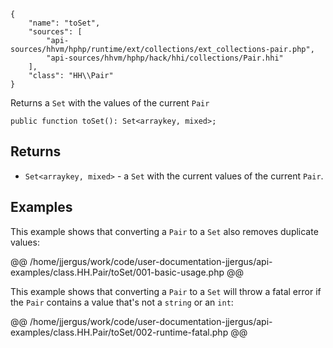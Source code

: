 ``` yamlmeta
{
    "name": "toSet",
    "sources": [
        "api-sources/hhvm/hphp/runtime/ext/collections/ext_collections-pair.php",
        "api-sources/hhvm/hphp/hack/hhi/collections/Pair.hhi"
    ],
    "class": "HH\\Pair"
}
```




Returns a ` Set ` with the values of the current `` Pair ``




``` Hack
public function toSet(): Set<arraykey, mixed>;
```




## Returns




+ ` Set<arraykey, mixed> ` - a `` Set `` with the current values of the current ``` Pair ```.




## Examples




This example shows that converting a ` Pair ` to a `` Set `` also removes duplicate values:







@@ /home/jjergus/work/code/user-documentation-jjergus/api-examples/class.HH.Pair/toSet/001-basic-usage.php @@




This example shows that converting a ` Pair ` to a `` Set `` will throw a fatal error if the ``` Pair ``` contains a value that's not a ```` string ```` or an ````` int `````:







@@ /home/jjergus/work/code/user-documentation-jjergus/api-examples/class.HH.Pair/toSet/002-runtime-fatal.php @@
<!-- HHAPIDOC -->
